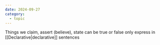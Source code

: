 ```yaml
---
date: 2024-09-27
category:
  - topic
---
```

Things we claim, assert (believe), state
can be true or false
only express in [[Declarative|declarative]] sentences